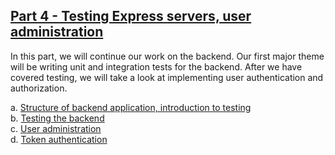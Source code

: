 <h2><a href="https://fullstackopen.com/en/part4">Part 4 - Testing Express servers, user administration</a></h2>
<p>In this part, we will continue our work on the backend. Our first major theme will be writing unit and integration tests for the backend. After we have covered testing, we will take a look at implementing user authentication and authorization.</p>

a. <a href="https://fullstackopen.com/en/part4/structure_of_backend_application_introduction_to_testing">Structure of backend application, introduction to testing</a><br>
b. <a href="https://fullstackopen.com/en/part4/testing_the_backend">Testing the backend</a><br>
c. <a href="https://fullstackopen.com/en/part4/user_administration">User administration</a><br>
d. <a href="https://fullstackopen.com/en/part4/token_authentication">Token authentication</a><br>